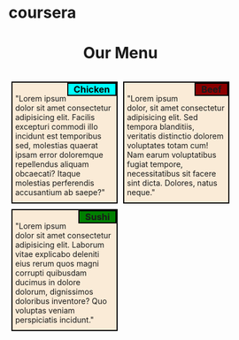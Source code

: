 # coursera
<!DOCTYPE html>
<html lang="en">
<head>
    <meta charset="UTF-8">
    <meta http-equiv="X-UA-Compatible" content="IE=edge">
    <meta name="viewport" content="width=device-width, initial-scale=1.0">
    <title>Mod 2 assignment</title>
    <link href="style.css" rel="stylesheet" type="text/css">
</head>
<style>* { 
    box-sizing: border-box;
}
#item1{
    background-color: cyan;
    color: black;
}
#item2{
    background-color: darkred;
}
#item3{
    background-color: green;
}
#header{
    text-align: center;
    margin-bottom: 30px;
}
.row h3{
      border: solid black 2px;
      float: right;
      padding: 0 10px;
      margin: 0;
}
.content{
    border: solid black 2px;
    background-color: antiquewhite;
    margin: 5px;
    padding: 0;
}
p{
    margin: 20px 5px 10px 5px;
}
@media (min-width: 992px) and (max-width:1500px){
      .row{
        width: 100%;
      }
      .col-lg-4{
        float: left;
        width: 33.3%;
      }
}
@media (min-width:768px)and (max-width:991px) {
    .row{
        width: 100%;
    }
    .col-md-6{
        float: left;
        width: 50%;
    }
    .col-md-12{
        float: left;
        width: 100%;
    }
}
@media (max-width:767px){
    .row{
        width: 100%;
    }
    .col-sm-12{
        float: left;
        width: 100%;
    }
}
</style>
<body><div class="container">
    <header id="header">
        <h1>Our Menu</h1>
    </header>
    <div class="row">
        <div class="col-sm-12 col-md-6 col-lg-4">
        <div class ="content">
            <h3 id="item1">Chicken</h3>
            <p>"Lorem ipsum dolor sit amet consectetur adipisicing elit. Facilis excepturi commodi illo incidunt est temporibus sed, molestias quaerat ipsam error doloremque repellendus aliquam obcaecati? Itaque molestias perferendis accusantium ab saepe?"</p>
        </div>
        </div>
        <div class="col-sm-12 col-md-6 col-lg-4">
            <div class="content">
                <h3 id="item2">Beef</h3>
                <p>"Lorem ipsum dolor, sit amet consectetur adipisicing elit. Sed tempora blanditiis, veritatis distinctio dolorem voluptates totam cum! Nam earum voluptatibus fugiat tempore, necessitatibus sit facere sint dicta. Dolores, natus neque."</p>
            </div>
        </div>
        <div class="col-sm-12 col-md-6 col-lg-4">
            <div class="content">
                <h3 id="item3">Sushi</h3>
                <p>"Lorem ipsum dolor sit amet consectetur adipisicing elit. Laborum vitae explicabo deleniti eius rerum quos magni corrupti quibusdam ducimus in dolore dolorum, dignissimos doloribus inventore? Quo voluptas veniam perspiciatis incidunt."</p>
            </div>
        </div>
    </div>
</div>
    
</body>
</html>
